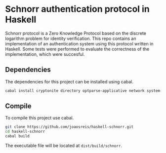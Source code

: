 # Schnorr authentication protocol in Haskell

Schnorr protocol is a Zero Knowledge Protocol based on the discrete logarithm
problem for identity verification. This repo contains an implementation of an
authentication system using this protocol written in Haskell. Some tests were
performed to evaluate the correctness of the implementation, which were succesful.

## Dependencies

The dependencies for this project can be installed using cabal.

```bash
cabal install cryptonite directory optparse-applicative network system-filepath
```

## Compile

To compile this project use cabal.

```bash
git clone https://github.com/joaosreis/haskell-schnorr.git
cd haskell-schnorr
cabal build
```

The executable file will be located at `dist/build/schnorr`. 
